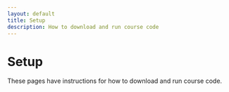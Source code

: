 ```yaml
---
layout: default
title: Setup
description: How to download and run course code
---
```


# Setup

These pages have instructions for how to download and run course code.